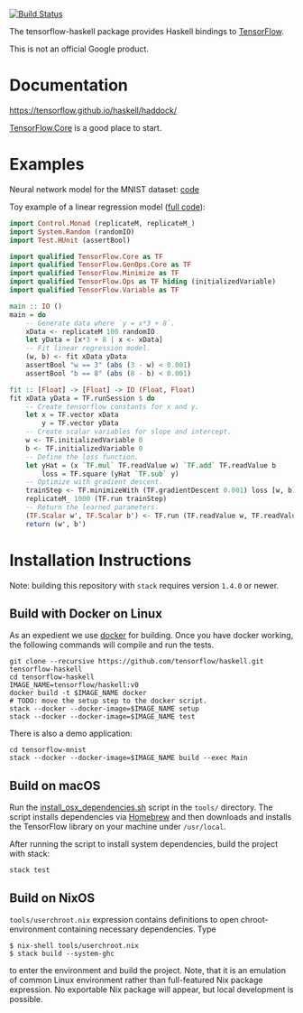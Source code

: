 [![Build Status](https://ci.tensorflow.org/buildStatus/icon?job=tensorflow-haskell-master)](https://ci.tensorflow.org/job/tensorflow-haskell-master)

The tensorflow-haskell package provides Haskell bindings to
[TensorFlow](https://www.tensorflow.org/).

This is not an official Google product.

# Documentation

https://tensorflow.github.io/haskell/haddock/

[TensorFlow.Core](https://tensorflow.github.io/haskell/haddock/tensorflow-0.1.0.0/TensorFlow-Core.html)
is a good place to start.

# Examples

Neural network model for the MNIST dataset: [code](tensorflow-mnist/app/Main.hs)

Toy example of a linear regression model
([full code](tensorflow-ops/tests/RegressionTest.hs)):

```haskell
import Control.Monad (replicateM, replicateM_)
import System.Random (randomIO)
import Test.HUnit (assertBool)

import qualified TensorFlow.Core as TF
import qualified TensorFlow.GenOps.Core as TF
import qualified TensorFlow.Minimize as TF
import qualified TensorFlow.Ops as TF hiding (initializedVariable)
import qualified TensorFlow.Variable as TF

main :: IO ()
main = do
    -- Generate data where `y = x*3 + 8`.
    xData <- replicateM 100 randomIO
    let yData = [x*3 + 8 | x <- xData]
    -- Fit linear regression model.
    (w, b) <- fit xData yData
    assertBool "w == 3" (abs (3 - w) < 0.001)
    assertBool "b == 8" (abs (8 - b) < 0.001)

fit :: [Float] -> [Float] -> IO (Float, Float)
fit xData yData = TF.runSession $ do
    -- Create tensorflow constants for x and y.
    let x = TF.vector xData
        y = TF.vector yData
    -- Create scalar variables for slope and intercept.
    w <- TF.initializedVariable 0
    b <- TF.initializedVariable 0
    -- Define the loss function.
    let yHat = (x `TF.mul` TF.readValue w) `TF.add` TF.readValue b
        loss = TF.square (yHat `TF.sub` y)
    -- Optimize with gradient descent.
    trainStep <- TF.minimizeWith (TF.gradientDescent 0.001) loss [w, b]
    replicateM_ 1000 (TF.run trainStep)
    -- Return the learned parameters.
    (TF.Scalar w', TF.Scalar b') <- TF.run (TF.readValue w, TF.readValue b)
    return (w', b')
```

# Installation Instructions

Note: building this repository with `stack` requires version `1.4.0` or newer.

## Build with Docker on Linux

As an expedient we use [docker](https://www.docker.com/) for building. Once you have docker
working, the following commands will compile and run the tests.

    git clone --recursive https://github.com/tensorflow/haskell.git tensorflow-haskell
    cd tensorflow-haskell
    IMAGE_NAME=tensorflow/haskell:v0
    docker build -t $IMAGE_NAME docker
    # TODO: move the setup step to the docker script.
    stack --docker --docker-image=$IMAGE_NAME setup
    stack --docker --docker-image=$IMAGE_NAME test

There is also a demo application:

    cd tensorflow-mnist
    stack --docker --docker-image=$IMAGE_NAME build --exec Main

## Build on macOS

Run the [install_osx_dependencies.sh](./tools/install_osx_dependencies.sh)
script in the `tools/` directory. The script installs dependencies
via [Homebrew](http://brew.sh) and then downloads and installs the TensorFlow
library on your machine under `/usr/local`.

After running the script to install system dependencies, build the project with stack: 

    stack test

## Build on NixOS

`tools/userchroot.nix` expression contains definitions to open
chroot-environment containing necessary dependencies. Type

    $ nix-shell tools/userchroot.nix
    $ stack build --system-ghc

to enter the environment and build the project. Note, that it is an emulation
of common Linux environment rather than full-featured Nix package expression.
No exportable Nix package will appear, but local development is possible.
